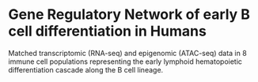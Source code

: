 # Gene Regulatory Network of early B cell differentiation in Humans

Matched transcriptomic (RNA-seq) and epigenomic (ATAC-seq) data in 8 immune cell populations representing the early lymphoid hematopoietic differentiation cascade along the B cell lineage.
